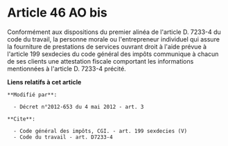 # Article 46 AO bis

Conformément aux dispositions du premier alinéa de l'article D. 7233-4 du code du travail, la personne morale ou
l'entrepreneur individuel qui assure la fourniture de prestations de services ouvrant droit à l'aide prévue à l'article 199
sexdecies du code général des impôts communique à chacun de ses clients une attestation fiscale comportant les informations
mentionnées à l'article D. 7233-4 précité.

**Liens relatifs à cet article**

	**Modifié par**:

	  - Décret n°2012-653 du 4 mai 2012 - art. 3

	**Cite**:

	  - Code général des impôts, CGI. - art. 199 sexdecies (V)
	  - Code du travail - art. D7233-4
